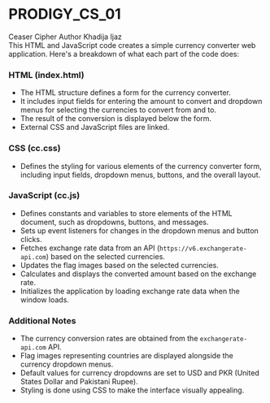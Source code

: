# PRODIGY_CS_01
Ceaser Cipher
Author  Khadija Ijaz<br>
This HTML and JavaScript code creates a simple currency converter web application. Here's a breakdown of what each part of the code does:

### HTML (index.html)
- The HTML structure defines a form for the currency converter.
- It includes input fields for entering the amount to convert and dropdown menus for selecting the currencies to convert from and to.
- The result of the conversion is displayed below the form.
- External CSS and JavaScript files are linked.

### CSS (cc.css)
- Defines the styling for various elements of the currency converter form, including input fields, dropdown menus, buttons, and the overall layout.

### JavaScript (cc.js)
- Defines constants and variables to store elements of the HTML document, such as dropdowns, buttons, and messages.
- Sets up event listeners for changes in the dropdown menus and button clicks.
- Fetches exchange rate data from an API (`https://v6.exchangerate-api.com`) based on the selected currencies.
- Updates the flag images based on the selected currencies.
- Calculates and displays the converted amount based on the exchange rate.
- Initializes the application by loading exchange rate data when the window loads.

### Additional Notes
- The currency conversion rates are obtained from the `exchangerate-api.com` API.
- Flag images representing countries are displayed alongside the currency dropdown menus.
- Default values for currency dropdowns are set to USD and PKR (United States Dollar and Pakistani Rupee).
- Styling is done using CSS to make the interface visually appealing.
